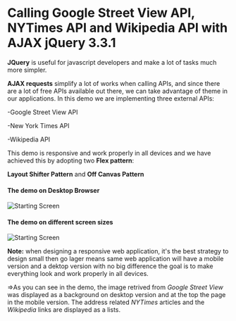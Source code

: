 # Calling Google Street View API, NYTimes API and Wikipedia API with AJAX jQuery 3.3.1

**JQuery** is useful for javascript developers and make a lot of tasks much more simpler.

**AJAX requests** simplify a lot of works when calling APIs, and since there are a lot of free APIs available out there, we can take advantage of theme in our applications. In this demo we are implementing three external APIs:

   -Google Street View API
  
   -New York Times API
  
   -Wikipedia API
  
This demo is responsive and work properly in all devices and we have achieved this by adopting two **Flex pattern**:

   **Layout Shifter Pattern** and **Off Canvas Pattern**
   
#### The demo on Desktop Browser

![Starting Screen](https://github.com/KawtharE/AjaxDemo/blob/master/assets/DemoOnDesktopBrowser.gif)

#### The demo on different screen sizes

![Starting Screen](https://github.com/KawtharE/AjaxDemo/blob/master/assets/DemoResponsive.gif)

**Note:** when designing a responsive web application, it's the best strategy to design small then go lager means same web application will have a mobile version and a dektop version with no big difference the goal is to make everything look and work properly in all devices.

=>As you can see in the demo, the image retrived from *Google Street View* was displayed as a background on desktop version and at the top the page in the mobile version.
The address related *NYTimes* articles and the *Wikipedia* links are displayed as a lists.
